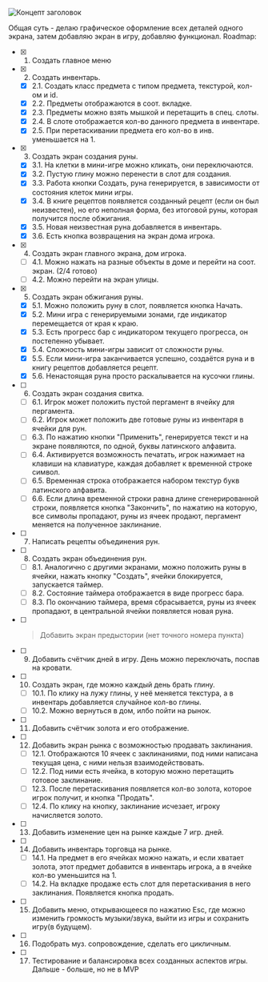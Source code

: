 ![Концепт заголовок](https://i.ibb.co/SNvBqdD/roadmap-logo.png)

Общая суть - делаю графическое оформление всех деталей одного экрана, затем добавляю экран в игру, добавляю функционал.
Roadmap:
- [x] 1. Создать главное меню
- [x] 2. Создать инвентарь.
  - [x] 2.1. Создать класс предмета с типом предмета, текстурой, кол-ом и id.
  - [x] 2.2. Предметы отображаются в соот. вкладке.
  - [x] 2.3. Предметы можно взять мышкой и перетащить в спец. слоты.
  - [x] 2.4. В слоте отображается кол-во данного предмета в инвентаре.
  - [x] 2.5. При перетаскивании предмета его кол-во в инв. уменьшается на 1.
- [x] 3. Создать экран создания руны.
  - [x] 3.1. На клетки в мини-игре можно кликать, они переключаются.
  - [x] 3.2. Пустую глину можно перенести в слот для создания.
  - [x] 3.3. Работа кнопки Создать, руна генерируется, в зависимости от состояния клеток мини игры.
  - [x] 3.4. В книге рецептов появляется созданный рецепт (если он был неизвестен), но его неполная форма, без итоговой руны, которая получится после обжигания.
  - [x] 3.5. Новая неизвестная руна добавляется в инвентарь.
  - [x] 3.6. Есть кнопка возвращения на экран дома игрока.
- [x] 4. Создать экран главного экрана, дом игрока.
  - [ ] 4.1. Можно нажать на разные объекты в доме и перейти на соот. экран. (2/4 готово)
  - [ ] 4.2. Можно перейти на экран улицы.
- [x] 5. Создать экран обжигания руны.
  - [x] 5.1. Можно положить руну в слот, появляется кнопка Начать.
  - [x] 5.2. Мини игра с генерируемыми зонами, где индикатор перемещается от края к краю.
  - [x] 5.3. Есть прогресс бар с индикатором текущего прогресса, он постепенно убывает.
  - [x] 5.4. Сложность мини-игры зависит от сложности руны.
  - [x] 5.5. Если мини-игра заканчивается успешно, создаётся руна и в книгу рецептов добавляется рецепт.
  - [x] 5.6. Ненастоящая руна просто раскалывается на кусочки глины.
- [ ] 6. Создать экран создания свитка.
  - [ ] 6.1. Игрок может положить пустой пергамент в ячейку для пергамента.
  - [ ] 6.2. Игрок может положить две готовые руны из инвентаря в ячейки для рун.
  - [ ] 6.3. По нажатию кнопки "Применить", генерируется текст и на экране появляются, по одной, буквы латинского алфавита.
  - [ ] 6.4. Активируется возможность печатать, игрок нажимает на клавиши на клавиатуре, каждая добавляет к временной строке символ.
  - [ ] 6.5. Временная строка отображается набором текстур букв латинского алфавита.
  - [ ] 6.6. Если длина временной строки равна длине сгенерированной строки, появляется кнопка "Закончить", по нажатию на которую, все символы пропадают, руны из ячеек продают, пергамент меняется на полученное заклинание.
- [ ] 7. Написать рецепты объединения рун.
- [ ] 8. Создать экран объединения рун.
  - [ ] 8.1. Аналогично с другими экранами, можно положить руны в ячейки, нажать кнопку "Создать", ячейки блокируется, запускается таймер.
  - [ ] 8.2. Состояние таймера отображается в виде прогресс бара.
  - [ ] 8.3. По окончанию таймера, время сбрасывается, руны из ячеек пропадают, в центральной ячейки появляется новая руна.
- [ ] > Добавить экран предыстории (нет точного номера пункта)
- [ ] 9. Добавить счётчик дней в игру. День можно переключать, поспав на кровати.
- [ ] 10. Создать экран, где можно каждый день брать глину.
  - [ ] 10.1. По клику на лужу глины, у неё меняется текстура, а в инвентарь добавляется случайное кол-во глины.
  - [ ] 10.2. Можно вернуться в дом, илбо пойти на рынок.
- [ ] 11. Добавить счётчик золота и его отображение.
- [ ] 12. Добавить экран рынка с возможностью продавать заклинания.
  - [ ] 12.1. Отображаются 10 ячеек с заклинаниями, под ними написана текущая цена, с ними нельзя взаимодействовать.
  - [ ] 12.2. Под ними есть ячейка, в которую можно перетащить готовое заклинание.
  - [ ] 12.3. После перетаскивания появляется кол-во золота, которое игрок получит, и кнопка "Продать".
  - [ ] 12.4. По клику на кнопку, заклинание исчезает, игроку начисляется золото.
- [ ] 13. Добавить изменение цен на рынке каждые 7 игр. дней.
- [ ] 14. Добавить инвентарь торговца на рынке.
  - [ ] 14.1. На предмет в его ячейках можно нажать, и если хватает золота, этот предмет добавится в инвентарь игрока, а в ячейке кол-во уменьшится на 1.
  - [ ] 14.2. На вкладке продаже есть слот для перетаскивания в него заклинания. Появляется кнопка продать.
- [ ] 15. Добавить меню, открывающееся по нажатию Esc, где можно изменить громкость музыки/звука, выйти из игры и сохранить игру(в будущем).
- [ ] 16. Подобрать муз. сопровождение, сделать его цикличным.
- [ ] 17. Тестирование и балансировка всех созданных аспектов игры.
Дальше - больше, но не в MVP
